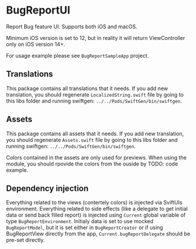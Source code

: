 # BugReportUI

Report Bug feature UI. Supports both iOS and macOS. 

Minimum iOS version is set to 12, but in reality it will return ViewController only on iOS version 14+. 

For usage example please see `BugReportSampleApp` project.


## Translations

This package contains all translations that it needs. If you add new translation, you should regenerate `LocalizedString.swift` file by going to this libs folder and running swiftgen: `../../Pods/SwiftGen/bin/swiftgen`.


## Assets

This package contains all assets that it needs. If you add new translation, you should regenerate `Assets.swift` file by going to this libs folder and running swiftgen: `../../Pods/SwiftGen/bin/swiftgen`.

Colors contained in the assets are only used for previews. When using the module, you should rpovide the colors from the ouside by TODO: code example.


## Dependency injection

Everything related to the views (contertely colors) is injected via SviftUIs environment. Everything related to side effects (like a delegate to get initial data or send back filled report) is injected using `Current` global variable of type `BugReportEnvironment`. Initialy data is set to use mocked `BugReportModel`, but it is set either in `BugReportCreator` or if using BugReportView directly from the app, `Current.bugReportDelegate` should be pre-set directly.
